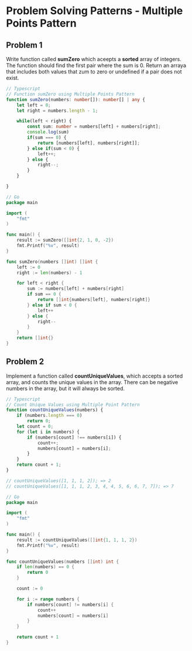 # Problem Solving Patterns - Multiple Points Pattern

## Problem 1
Write function called **sumZero** which aceepts a **sorted** array of integers. The function should find the first pair where the sum is 0. Return an arraya that includes both values that zum to zero or undefined if a pair does not exist.
```ts
// Typescript
// Function sumZero using Multiple Points Pattern
function sumZero(numbers: number[]): number[] | any {
    let left = 0;
    let right = numbers.length - 1;

    while(left < right) {
        const sum: number = numbers[left] + numbers[right];
        console.log(sum)
        if(sum === 0) {
            return [numbers[left], numbers[right]];
        } else if(sum < 0) {
            left++;
        } else {
            right--;
        }
    }

}
```

```go
// Go
package main

import (
	"fmt"
)

func main() {
	result := sumZero([]int{2, 1, 0, -2})
	fmt.Printf("%v", result)
}

func sumZero(numbers []int) []int {
	left := 0
	right := len(numbers) - 1

	for left < right {
		sum := numbers[left] + numbers[right]
		if sum == 0 {
			return []int{numbers[left], numbers[right]}
		} else if sum < 0 {
			left++
		} else {
			right--
		}
	}
	return []int{}
}
```

## Problem 2
Implement a function called **countUniqueValues**, which accepts a sorted array, and counts the unique values in the array. There can be negative numbers in the array, but it will always be sorted.
```ts
// Typescript
// Count Unique Values using Multiple Point Pattern
function countUniqueValues(numbers) {
    if (numbers.length === 0)
        return 0;
    let count = 0;
    for (let i in numbers) {
        if (numbers[count] !== numbers[i]) {
            count++;
            numbers[count] = numbers[i];
        }
    }
    return count + 1;
}

// countUniqueValues([1, 1, 1, 2]); => 2
// countUniqueValues([1, 1, 1, 2, 3, 4, 4, 5, 6, 6, 7, 7]); => 7
```
```go
// Go
package main

import (
	"fmt"
)

func main() {
	result := countUniqueValues([]int{1, 1, 1, 2})
	fmt.Printf("%v", result)
}

func countUniqueValues(numbers []int) int {
	if len(numbers) == 0 {
		return 0
	}

	count := 0

	for i := range numbers {
		if numbers[count] != numbers[i] {
			count++
			numbers[count] = numbers[i]
		}
	}

	return count + 1
}
```
